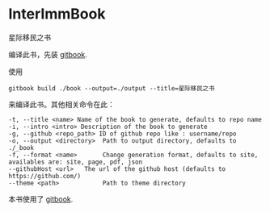 InterImmBook
============

星际移民之书

编译此书，先装  [gitbook](https://github.com/GitbookIO/gitbook).


使用

```
gitbook build ./book --output=./output --title=星际移民之书
```

来编译此书。其他相关命令在此：

```
-t, --title <name> Name of the book to generate, defaults to repo name
-i, --intro <intro> Description of the book to generate
-g, --github <repo_path> ID of github repo like : username/repo
-o, --output <directory>  Path to output directory, defaults to ./_book
-f, --format <name>       Change generation format, defaults to site, availables are: site, page, pdf, json
--githubHost <url>   The url of the github host (defaults to https://github.com/)
--theme <path>            Path to theme directory
```

本书使用了 [gitbook](https://github.com/GitbookIO/gitbook).
